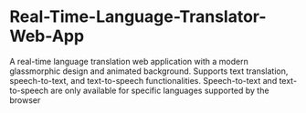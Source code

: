 # Real-Time-Language-Translator-Web-App
A real-time language translation web application with a modern glassmorphic design and animated background. Supports text translation, speech-to-text, and text-to-speech functionalities. Speech-to-text and text-to-speech are only available for specific languages supported by the browser
